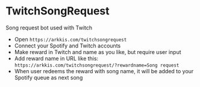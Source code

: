 # TwitchSongRequest

Song request bot used with Twitch

- Open `https://arkkis.com/twitchsongrequest`
- Connect your Spotify and Twitch accounts
- Make reward in Twitch and name as you like, but require user input
- Add reward name in URL like this: `https://arkkis.com/twitchsongrequest/?rewardname=Song request`
- When user redeems the reward with song name, it will be added to your Spotify queue as next song
